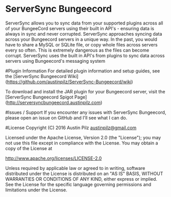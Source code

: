 # ServerSync Bungeecord
ServerSync allows you to sync data from your supported plugins across all of your BungeeCord servers using their built in API's - ensuring data is always in sync and never corrupted. ServerSync approaches syncing data across your Bungeecord servers in a unique way. In the past, you would have to share a MySQL or SQLite file, or copy whole files across servers every so often. This is extremely dangerous as the files can become corrupt. ServerSync uses the built in API's from plugins to sync data across servers using Bungeecord's messaging system

#Plugin Information
For detailed plugin information and setup guides, see the [ServerSync Bungeecord Wiki] (https://github.com/austinpilz/ServerSync-Bungeecord/wiki)

To download and install the JAR plugin for your Bungeecord server, visit the [ServerSync Bungeecord Spigot Page] (http://serversyncbungeecord.austinpilz.com)

#Issues / Support
If you encounter any issues with ServerSync Bungeecord, please open an issue on GitHub and I'll see what I can do.

#License
Copyright (C) 2016 Austin Pilz austinpilz@gmail.com

Licensed under the Apache License, Version 2.0 (the "License"); you may not use this file except in compliance with the License. You may obtain a copy of the License at

http://www.apache.org/licenses/LICENSE-2.0

Unless required by applicable law or agreed to in writing, software distributed under the License is distributed on an "AS IS" BASIS, WITHOUT WARRANTIES OR CONDITIONS OF ANY KIND, either express or implied. See the License for the specific language governing permissions and limitations under the License.
